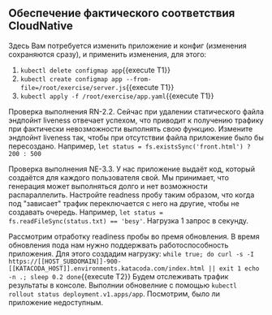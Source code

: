 ## Обеспечение фактического соответствия CloudNative

Здесь Вам потребуется изменить приложение и конфиг (изменения сохраняются сразу), и применить изменения, для этого:
1. `kubectl delete configmap app`{{execute T1}}
2. `kubectl create configmap app --from-file=/root/exercise/server.js`{{execute T1}}
3. `kubectl apply -f /root/exercise/app.yaml`{{execute T1}}

Проверка выполнения RN-2.2. Сейчас при удалении статического файла эндпойнт liveness отвечает успехом, что приводит к 
получению трафику при фактически невозможности выполнять свою функцию. Измените эндпойнт liveness так, чтобы при отсутствии файла приложение было бы пересоздано. Например, `let status = fs.existsSync('front.html') ? 200 : 500`

Проверка выполнения NE-3.3. У нас приложение выдаёт код, который создаётся для каждого пользователя свой. Мы принимает, что генерация может выполняться долго и нет возможности распараллелить. Настройте readness пробу таким образом, что 
когда под "зависает" трафик переключается с него на другие, чтобы не создавать очередь. Например, `let status = fs.readFileSync(status.txt) == 'besy'`. Нагрузка 1 запрос в секунду.

Рассмотрим отработку readiness пробы во премя обновления. В время обновления пода нам нужно поддержвать работоспособность приложения. Для этого создадим нагрузку:
``
while true; do
  curl -s -I https://[[HOST_SUBDOMAIN]]-900-[[KATACODA_HOST]].environments.katacoda.com/index.html || exit 1
  echo -n .;
  sleep 0.2
done
``{{execute T2}}
Будем отслеживать трафик результаты в консоле. Выполнии обновелние с помощью ``kubectl rollout status deployment.v1.apps/app``. Посмотрим, было ли приложение недоступным.